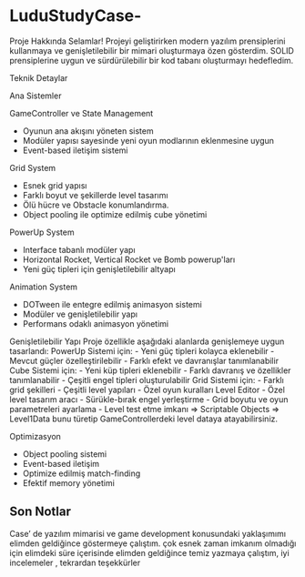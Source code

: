 # LuduStudyCase-
Proje Hakkında 
Selamlar! Projeyi geliştirirken modern yazılım prensiplerini kullanmaya ve genişletilebilir bir 
mimari oluşturmaya özen gösterdim. SOLID prensiplerine uygun ve sürdürülebilir bir kod tabanı oluşturmayı hedefledim.

Teknik Detaylar

Ana Sistemler
 
GameController ve State Management 
- Oyunun ana akışını yöneten sistem
- Modüler yapısı sayesinde yeni oyun modlarının eklenmesine uygun
- Event-based iletişim sistemi

 
Grid System
- Esnek grid yapısı
- Farklı boyut ve şekillerde level tasarımı
- Ölü hücre ve Obstacle konumlandırma.
- Object pooling ile optimize edilmiş cube yönetimi

 
PowerUp System
- Interface tabanlı modüler yapı
- Horizontal Rocket, Vertical Rocket ve Bomb powerup'ları
- Yeni güç tipleri için genişletilebilir altyapı

  
Animation System 
- DOTween ile entegre edilmiş animasyon sistemi
- Modüler ve genişletilebilir yapı
- Performans odaklı animasyon yönetimi


Genişletilebilir Yapı 
Proje özellikle aşağıdaki alanlarda genişlemeye uygun tasarlandı: 
PowerUp Sistemi için: - Yeni güç tipleri kolayca eklenebilir - Mevcut güçler özelleştirilebilir - Farklı efekt ve davranışlar tanımlanabilir 
Cube Sistemi için: - Yeni küp tipleri eklenebilir - Farklı davranış ve özellikler tanımlanabilir - Çeşitli engel tipleri oluşturulabilir 
Grid Sistemi için: - Farklı grid şekilleri - Çeşitli level yapıları - Özel oyun kuralları 
Level Editor - Özel level tasarım aracı - Sürükle-bırak engel yerleştirme - Grid boyutu ve oyun parametreleri ayarlama - Level test etme imkanı 
=> Scriptable Objects => Level1Data  bunu türetip GameControllerdeki level dataya atayabilirsiniz.
  
Optimizasyon 
- Object pooling sistemi 
- Event-based iletişim 
- Optimize edilmiş match-finding 
- Efektif memory yönetimi 

## Son Notlar 
Case’ de yazılım mimarisi ve game development konusundaki yaklaşımımı elimden geldiğince 
göstermeye çalıştım. 
çok esnek zaman imkanım olmadığı için elimdeki süre içerisinde elimden geldiğince temiz 
yazmaya çalıştım, iyi incelemeler , tekrardan teşekkürler      
